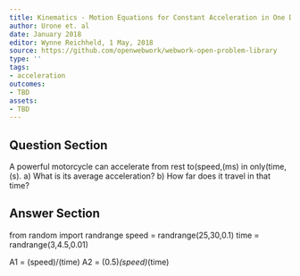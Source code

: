```yaml
---
title: Kinematics - Motion Equations for Constant Acceleration in One Dimension
author: Urone et. al
date: January 2018
editor: Wynne Reichheld, 1 May, 2018
source: https://github.com/openwebwork/webwork-open-problem-library
type: ''
tags:
- acceleration
outcomes:
- TBD
assets:
- TBD
---
```


## Question Section 

A powerful motorcycle can accelerate from rest to(speed,(ms) in only(time,(s).
a) What is its average acceleration?
b) How far does it travel in that time?

## Answer Section

from random import randrange
speed = randrange(25,30,0.1)
time = randrange(3,4.5,0.01)

A1 = (speed)/(time)
A2 = (0.5)*(speed)*(time)